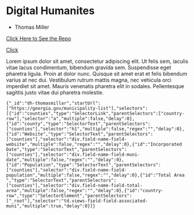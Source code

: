 # Digital Humanites
* Thomas Miller

[Click Here to See the Repo](https://github.com/ThomasMillerJ/dh1-first-assignment)

[Click](https://www.youtube.com/watch?v=oHg5SJYRHA0)

Lorem ipsum dolor sit amet, consectetur adipiscing elit. Ut felis sem, iaculis vitae lacus condimentum, bibendum gravida sem. Suspendisse eget pharetra ligula. Proin at dolor nunc. Quisque sit amet erat et felis bibendum varius at nec dui. Vestibulum rutrum mattis magna, nec vehicula orci imperdiet sit amet. Mauris venenatis pharetra elit in sodales. Pellentesque sagittis justo vitae dui pharetra molestie.

```
{"_id":"dh-thomasmillar","startUrl":["https://georgia.gov/municipality-list"],"selectors":[{"id":"counties","type":"SelectorLink","parentSelectors":["country-row"],"selector":"a","multiple":false,"delay":0},{"id":"county","type":"SelectorText","parentSelectors":["counties"],"selector":"h1","multiple":false,"regex":"","delay":0},{"id":"Website","type":"SelectorText","parentSelectors":["counties"],"selector":"div.field-name-field-website","multiple":false,"regex":"","delay":0},{"id":"Incorporated Date","type":"SelectorText","parentSelectors":["counties"],"selector":"div.field-name-field-muni-date","multiple":false,"regex":"","delay":0},{"id":"Population","type":"SelectorText","parentSelectors":["counties"],"selector":"div.field-name-field-population","multiple":false,"regex":"","delay":0},{"id":"Total Area ","type":"SelectorText","parentSelectors":["counties"],"selector":"div.field-name-field-total-area","multiple":false,"regex":"","delay":0},{"id":"country-row","type":"SelectorElement","parentSelectors":["_root"],"selector":"td.views-field-field-associated-muni","multiple":true,"delay":0}]}
```

